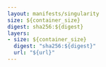 ```yaml
---
layout: manifests/singularity
size: ${container_size}
digest: sha256:${digest}
layers:
- size: ${container_size}
  digest: "sha256:${digest}"
  url: "${url}"
---
```


